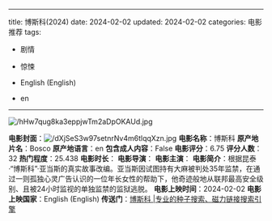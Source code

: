 
---
title: 博斯科(2024)
date: 2024-02-02
updated: 2024-02-02
categories: 电影推荐
tags:

- 剧情
- 惊悚

- English (English)
- en
---

<img src="https://image.tmdb.org/t/p/original/hHw7qug8ka3eppjwTm2aDpOKAUd.jpg" alt="/hHw7qug8ka3eppjwTm2aDpOKAUd.jpg" title="/hHw7qug8ka3eppjwTm2aDpOKAUd.jpg">

**电影封面**：<img src="https://image.tmdb.org/t/p/w200/dXjSeS3w97setnrNv4m6tlqqXzn.jpg" alt="/dXjSeS3w97setnrNv4m6tlqqXzn.jpg" title="/dXjSeS3w97setnrNv4m6tlqqXzn.jpg">
**电影名称**：博斯科
**原产地片名**：Bosco
**原产地语言**：en
**包含成人内容**：False
**电影评分**：6.75
**评分人数**：32
**热门程度**：25.438
**电影时长**：
**电影导演**：
**电影主演**：
**电影简介**：根据昆泰·“博斯科”·亚当斯的真实故事改编。亚当斯因试图持有大麻被判处35年监禁，在通过一则孤独心灵广告认识的一位年长女性的帮助下，他奇迹般地从联邦最高安全级别、且被24小时监视的单独监禁的监狱逃脱。
**电影上映时间**：2024-02-02
**电影上映国家**：English (English)
**传送门**：[博斯科 |专业的种子搜索、磁力链接搜索引擎](https://movie.amd794.com:2083/?search=Bosco&ordering=&mode=match_phrase&page_size=10&page=1)

